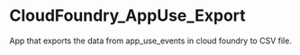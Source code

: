 # CloudFoundry_AppUse_Export
App that exports the data from app_use_events in cloud foundry to CSV file.
